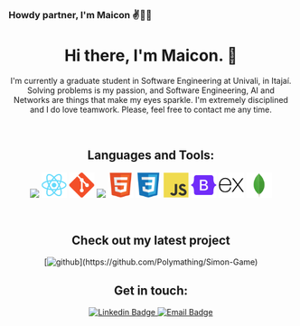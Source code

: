 ### Howdy partner, I'm Maicon ✌️:man_technologist:


<h1 align="center"> Hi there, I'm Maicon. 👋 </h1>

<p align="center">I'm currently a graduate student in Software Engineering at Univali, in Itajaí. Solving problems is my passion, and Software Engineering, AI and Networks are things that make my eyes sparkle. I'm extremely disciplined and I do love teamwork. Please, feel free to contact me any time.</p>

<br>

<h2 align="center"> Languages and Tools: </h2>



<p align="center">
  <img width="44px" src="https://i.imgur.com/BgjSjn9.png">
  <img width="45px" src="https://raw.githubusercontent.com/devicons/devicon/c5378d6c2510ffa0b3e4475af95618a8048d6cf1/icons/react/react-original.svg"
  <img width="45px" src="https://raw.githubusercontent.com/devicons/devicon/c5378d6c2510ffa0b3e4475af95618a8048d6cf1/icons/nodejs/nodejs-original.svg">
  <img width="45px" src="https://raw.githubusercontent.com/devicons/devicon/c5378d6c2510ffa0b3e4475af95618a8048d6cf1/icons/git/git-original.svg">
  <img width="45px" src="https://upload.wikimedia.org/wikipedia/commons/thumb/9/9a/Visual_Studio_Code_1.35_icon.svg/1024px-Visual_Studio_Code_1.35_icon.svg.png">
  <img width="45px" src="https://raw.githubusercontent.com/devicons/devicon/c5378d6c2510ffa0b3e4475af95618a8048d6cf1/icons/html5/html5-original.svg">
  <img width="45px" src="https://raw.githubusercontent.com/devicons/devicon/master/icons/css3/css3-original.svg">
  <img width="45px" src="https://raw.githubusercontent.com/devicons/devicon/master/icons/javascript/javascript-original.svg">
  <img width="45px" src="https://raw.githubusercontent.com/devicons/devicon/master/icons/bootstrap/bootstrap-plain.svg">
  <img width="45px" src="https://raw.githubusercontent.com/devicons/devicon/master/icons/express/express-original.svg">
  <img width="45px" src="https://raw.githubusercontent.com/devicons/devicon/master/icons/mongodb/mongodb-original.svg">
</p>

<br>
  

<h2 align="center">Check out my latest project</h2>

<p align="center">
[<img src='https://cdn.jsdelivr.net/npm/simple-icons@3.0.1/icons/github.svg' alt='github' height='40'>](https://github.com/Polymathing/Simon-Game)  
</p>

<h2 align="center">Get in touch:</h2>


<p align="center">
<a target="_blank" href="https://www.linkedin.com/in/maiconr">
<img src="https://img.shields.io/badge/-maicon%20rodrigues-black?style=for-the-badge&logo=Linkedin&logoColor=white&link=https://www.linkedin.com/in/maiconr" alt="Linkedin Badge">
</a>
<a target="_blank" href="mailto:maiconrodriguessc@gmail.com">
<img src="https://img.shields.io/badge/-gmail-black?&style=for-the-badge&logo=Gmail&logoColor=white&link=maito:maiconrodriguessc@gmail.com" alt="Email Badge">
</a>

</p>

<br>
